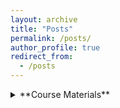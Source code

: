 ```yaml
---
layout: archive
title: "Posts"
permalink: /posts/
author_profile: true
redirect_from:
  - /posts
---
```


<details>  
<summary> **Course Materials** </summary>   

[Nus CS2113(Software Engineering)](https://yzhanglp.com/ip/)<b/>

[Nus CS4243(Coputer Vision)](https://github.com/yzhanglp/NUS_CS4243)<b/>

[Nus CS3236(Information Theory)](https://github.com/yzhanglp/NUS_CS3236)<b/>

[Nus Stat3131(Regression)](https://github.com/yzhanglp/NUS_ST3131)<b/>

</details>